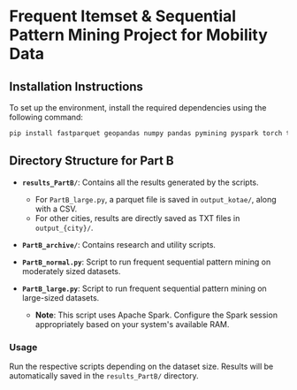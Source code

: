 # Frequent Itemset & Sequential Pattern Mining Project for Mobility Data

## Installation Instructions

To set up the environment, install the required dependencies using the following command:

```bash
pip install fastparquet geopandas numpy pandas pymining pyspark torch torchvision torchaudio trackintel logging warnings datetime ast time queue itertools collections matplotlib
```

## Directory Structure for Part B

- **`results_PartB/`**: Contains all the results generated by the scripts.
  - For `PartB_large.py`, a parquet file is saved in `output_kotae/`, along with a CSV.
  - For other cities, results are directly saved as TXT files in `output_{city}/`.

- **`PartB_archive/`**: Contains research and utility scripts.

- **`PartB_normal.py`**: Script to run frequent sequential pattern mining on moderately sized datasets.

- **`PartB_large.py`**: Script to run frequent sequential pattern mining on large-sized datasets.
  - **Note**: This script uses Apache Spark. Configure the Spark session appropriately based on your system's available RAM.

### Usage

Run the respective scripts depending on the dataset size. Results will be automatically saved in the `results_PartB/` directory.

